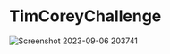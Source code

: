 # TimCoreyChallenge

![Screenshot 2023-09-06 203741](https://github.com/MilosMoskic/TimCoreyChallenge/assets/93045390/d31f635a-9837-4537-929b-544b16277b25)
